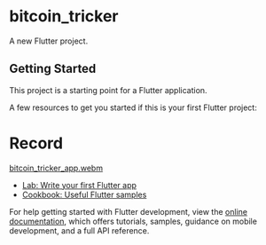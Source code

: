# bitcoin_tricker

A new Flutter project.

## Getting Started

This project is a starting point for a Flutter application.

A few resources to get you started if this is your first Flutter project:

# Record
[bitcoin_tricker_app.webm](https://github.com/user-attachments/assets/25795ae4-d06f-472d-9a5f-014634b08b3f)



- [Lab: Write your first Flutter app](https://docs.flutter.dev/get-started/codelab)
- [Cookbook: Useful Flutter samples](https://docs.flutter.dev/cookbook)

For help getting started with Flutter development, view the
[online documentation](https://docs.flutter.dev/), which offers tutorials,
samples, guidance on mobile development, and a full API reference.
